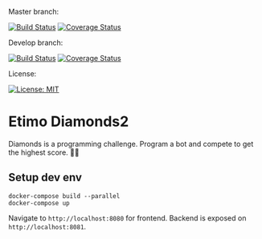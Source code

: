 Master branch:

[![Build Status](https://travis-ci.com/Etimo/diamonds2.svg?branch=master)](https://travis-ci.com/Etimo/diamonds2)
[![Coverage Status](https://coveralls.io/repos/github/Etimo/diamonds2/badge.svg?branch=master)](https://coveralls.io/github/Etimo/diamonds2?branch=master)

Develop branch:

[![Build Status](https://travis-ci.com/Etimo/diamonds2.svg?branch=develop)](https://travis-ci.com/Etimo/diamonds2)
[![Coverage Status](https://coveralls.io/repos/github/Etimo/diamonds2/badge.svg?branch=develop)](https://coveralls.io/github/Etimo/diamonds2?branch=develop)

License:

[![License: MIT](https://img.shields.io/badge/License-MIT-yellow.svg)](https://opensource.org/licenses/MIT)

# Etimo Diamonds2

Diamonds is a programming challenge. Program a bot and compete to get the highest score. 🤖🔷

## Setup dev env

```
docker-compose build --parallel
docker-compose up
```

Navigate to `http://localhost:8080` for frontend. Backend is exposed on `http://localhost:8081`.
